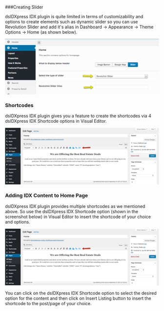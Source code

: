 ###Creating Slider

dsIDXpress IDX plugin is quite limited in terms of customizability and options to create elements such as dynamic slider so you can use Revolution Slider and add it's alias in Dashboard → Appearance → Theme Options → Home (as shown below).

![Real Places Theme](images/idx/idx-slider-alias.png)

### Shortcodes

dsIDXpress IDX plugin gives you a feature to create the shortcodes via 4 dsIDXpress IDX Shortcode options in Visual Editor.

![Real Places Theme](images/idx/dsidxpress-shortcode-option.png)

### Adding IDX Content to Home Page

dsIDXpress IDX plugin provides multiple shortcodes as we mentioned above. So use the dsIDXpress IDX Shortcode option (shown in the screenshot below) in Visual Editor to insert the shortcode of your choice and options.

![Real Places Theme](images/idx/dsidxpress-shortcode-option.png)

You can click on the dsIDXpress IDX Shortcode option to select the desired option for the content and then click on Insert Listing button to insert the shortcode to the post/page of your choice.